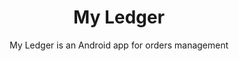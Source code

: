 <h1 align="center">My Ledger</h1>

<p align="center">  
My Ledger is an Android app for orders management
</p>


